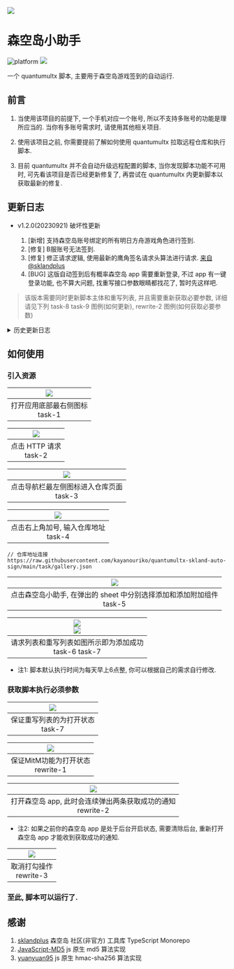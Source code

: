 ![](./assets/logo.png)
# 森空岛小助手

![platform](https://img.shields.io/badge/platform-quantumultx-lightgrey.svg) ![](https://img.shields.io/badge/release-1.2.0-blue)

一个 quantumultx 脚本, 主要用于森空岛游戏签到的自动运行.

## 前言

1. 当使用该项目的前提下, 一个手机对应一个账号, 所以不支持多账号的功能是理所应当的. 当你有多账号需求时, 请使用其他相关项目.

2. 使用该项目之前, 你需要提前了解如何使用 quantumultx 拉取远程仓库和执行脚本.

3. 目前 quantumultx 并不会自动升级远程配置的脚本, 当你发现脚本功能不可用时, 可先看该项目是否已经更新修复了, 再尝试在 quantumultx 内更新脚本以获取最新的修复.

## 更新日志

* v1.2.0(20230921) 破坏性更新
    
    1. [新增] 支持森空岛账号绑定的所有明日方舟游戏角色进行签到.
    2. [修复] B服账号无法签到.
    3. [修复] 修正请求逻辑, 使用最新的鹰角签名请求头算法进行请求. [来自 @sklandplus](https://github.com/sklandplus/sklandplus)
    4. [BUG] 这版自动签到后有概率森空岛 app 需要重新登录, 不过 app 有一键登录功能, 也不算大问题, 找重写接口参数眼睛都找花了, 暂时先这样吧.

> 该版本需要同时更新脚本主体和重写列表, 并且需要重新获取必要参数, 详细请见下列 task-8 task-9 图例(如何更新), rewrite-2 图例(如何获取必要参数)

<details>
<summary>历史更新日志</summary>

* v1.1.0(20230919)

    1. [脚本主体] 针对 yj 新增验证做出的临时修复. [@感谢参考逻辑](https://github.com/enpitsuLin/skland-daily-attendance)

> 森空岛昨天追加了加密签名, 目前临时修复了, 基本是模拟旧版本接口的参数. 
>
> 等新版 app 全面升级后, 这方法估计很快就失效了. 能用一天是一天吧.
>
> 只能期待后续等新版安卓包释出后有大佬反编译出算法, 还有 yj 不要给签到接口加上 CAPTCHA 验证.

* v1.0.0(20230908)    
    1. 初版 🎉
</details>

## 如何使用

### 引入资源

|     ![](./assets/task-1.png)     |
| :------------------------------: |
| 打开应用底部最右侧图标<br>task-1 |

| ![](./assets/task-2.png) |
| :----------------------: |
| 点击 HTTP 请求<br>task-2 |

|          ![](./assets/task-3.png)          |
| :----------------------------------------: |
| 点击导航栏最左侧图标进入仓库页面<br>task-3 |

|        ![](./assets/task-4.png)        |
| :------------------------------------: |
| 点击右上角加号, 输入仓库地址<br>task-4 |

```
// 仓库地址连接
https://raw.githubusercontent.com/kayanouriko/quantumultx-skland-auto-sign/main/task/gallery.json
```

|                        ![](./assets/task-5.png)                         |
| :---------------------------------------------------------------------: |
| 点击森空岛小助手, 在弹出的 sheet 中分别选择添加和添加附加组件<br>task-5 |

|  ![](./assets/task-6.png)<br>![](./assets/task-7.png)   |
| :-----------------------------------------------------: |
| 请求列表和重写列表如图所示即为添加成功<br>task-6 task-7 |

* 注1: 脚本默认执行时间为每天早上6点整, 你可以根据自己的需求自行修改.

### 获取脚本执行必须参数

|      ![](./assets/task-7.png)      |
| :--------------------------------: |
| 保证重写列表的为打开状态<br>task-7 |

|     ![](./assets/rewrite-1.png)     |
| :---------------------------------: |
| 保证MitM功能为打开状态<br>rewrite-1 |

|                  ![](./assets/rewrite-2.png)                  |
| :-----------------------------------------------------------: |
| 打开森空岛 app, 此时会连续弹出两条获取成功的通知<br>rewrite-2 |

* 注2: 如果之前你的森空岛 app 是处于后台开启状态, 需要清除后台, 重新打开森空岛 app 才能收到获取成功的通知.

| ![](./assets/rewrite-3.png) |
| :-------------------------: |
|  取消打勾操作<br>rewrite-3  |

### 至此, 脚本可以运行了.

## 感谢

1. [sklandplus](https://github.com/sklandplus/sklandplus) 森空岛 社区(非官方) 工具库 TypeScript Monorepo
2. [JavaScript-MD5](https://github.com/blueimp/JavaScript-MD5) js 原生 md5 算法实现
3. [yuanyuan95](https://blog.csdn.net/yuanyuan95/article/details/127811272) js 原生 hmac-sha256 算法实现 
